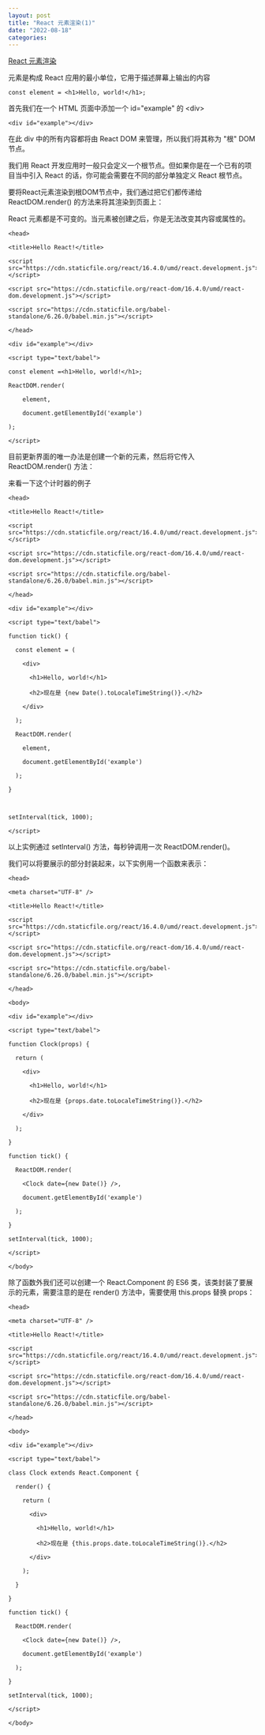 ```yaml
---
layout: post
title: "React 元素渲染(1)"
date: "2022-08-18"
categories: 
---
```

<p><a href="https://www.runoob.com/react/react-rendering-elements.html">React 元素渲染 </a></p>

<p>元素是构成 React 应用的最小单位，它用于描述屏幕上输出的内容</p>

<pre class="prettyprint prettyprinted" style="">
<code><span class="kwd">const</span><span class="pln"> element </span><span class="pun">=</span><span class="pln"> </span><span class="str">&lt;h1&gt;</span><span class="typ">Hello</span><span class="pun">,</span><span class="pln"> world</span><span class="pun">!&lt;/</span><span class="pln">h1</span><span class="pun">&gt;;</span></code></pre>

<p>首先我们在一个 HTML 页面中添加一个 <span class="marked">id=&quot;example&quot;</span> 的 <span class="marked">&lt;div&gt;</span></p>

<pre class="prettyprint prettyprinted" style="">
<code><span class="tag">&lt;div</span><span class="pln"> </span><span class="atn">id</span><span class="pun">=</span><span class="atv">&quot;example&quot;</span><span class="tag">&gt;&lt;/div&gt;</span></code></pre>

<p>在此 div 中的所有内容都将由 React DOM 来管理，所以我们将其称为 &quot;根&quot; DOM 节点。</p>

<p>我们用 React 开发应用时一般只会定义一个根节点。但如果你是在一个已有的项目当中引入 React 的话，你可能会需要在不同的部分单独定义 React 根节点。</p>

<p>要将React元素渲染到根DOM节点中，我们通过把它们都传递给 <span class="marked">ReactDOM.render()</span> 的方法来将其渲染到页面上：</p>

<p>React 元素都是不可变的。当元素被创建之后，你是无法改变其内容或属性的。</p>

<pre><code>&lt;head&gt;

&lt;title&gt;Hello React!&lt;/title&gt;<br />
&lt;script src=&quot;https://cdn.staticfile.org/react/16.4.0/umd/react.development.js&quot;&gt;&lt;/script&gt;<br />
&lt;script src=&quot;https://cdn.staticfile.org/react-dom/16.4.0/umd/react-dom.development.js&quot;&gt;&lt;/script&gt;<br />
&lt;script src=&quot;https://cdn.staticfile.org/babel-standalone/6.26.0/babel.min.js&quot;&gt;&lt;/script&gt;<br />
&lt;/head&gt;

&lt;div id=&quot;example&quot;&gt;&lt;/div&gt;<br />
&lt;script type=&quot;text/babel&quot;&gt;<br />
const element =&lt;h1&gt;Hello, world!&lt;/h1&gt;;<br />
ReactDOM.render(<br />
&nbsp; &nbsp; element,<br />
&nbsp; &nbsp; document.getElementById(&#39;example&#39;)<br />
);<br />
&lt;/script&gt;</code></pre>

<p>目前更新界面的唯一办法是创建一个新的元素，然后将它传入 ReactDOM.render() 方法：</p>

<p>来看一下这个计时器的例子</p>

<pre><code>&lt;head&gt;

&lt;title&gt;Hello React!&lt;/title&gt;<br />
&lt;script src=&quot;https://cdn.staticfile.org/react/16.4.0/umd/react.development.js&quot;&gt;&lt;/script&gt;<br />
&lt;script src=&quot;https://cdn.staticfile.org/react-dom/16.4.0/umd/react-dom.development.js&quot;&gt;&lt;/script&gt;<br />
&lt;script src=&quot;https://cdn.staticfile.org/babel-standalone/6.26.0/babel.min.js&quot;&gt;&lt;/script&gt;<br />
&lt;/head&gt;

&lt;div id=&quot;example&quot;&gt;&lt;/div&gt;<br />
&lt;script type=&quot;text/babel&quot;&gt;<br />
function tick() {<br />
&nbsp; const element = (<br />
&nbsp; &nbsp; &lt;div&gt;<br />
&nbsp; &nbsp; &nbsp; &lt;h1&gt;Hello, world!&lt;/h1&gt;<br />
&nbsp; &nbsp; &nbsp; &lt;h2&gt;现在是 {new Date().toLocaleTimeString()}.&lt;/h2&gt;<br />
&nbsp; &nbsp; &lt;/div&gt;<br />
&nbsp; );<br />
&nbsp; ReactDOM.render(<br />
&nbsp; &nbsp; element,<br />
&nbsp; &nbsp; document.getElementById(&#39;example&#39;)<br />
&nbsp; );<br />
}<br />
&nbsp;<br />
setInterval(tick, 1000);<br />
&lt;/script&gt;</code></pre>

<p>以上实例通过 setInterval() 方法，每秒钟调用一次 ReactDOM.render()。</p>

<p>我们可以将要展示的部分封装起来，以下实例用一个函数来表示：</p>

<pre><code>&lt;head&gt;<br />
&lt;meta charset=&quot;UTF-8&quot; /&gt;<br />
&lt;title&gt;Hello React!&lt;/title&gt;<br />
&lt;script src=&quot;https://cdn.staticfile.org/react/16.4.0/umd/react.development.js&quot;&gt;&lt;/script&gt;<br />
&lt;script src=&quot;https://cdn.staticfile.org/react-dom/16.4.0/umd/react-dom.development.js&quot;&gt;&lt;/script&gt;<br />
&lt;script src=&quot;https://cdn.staticfile.org/babel-standalone/6.26.0/babel.min.js&quot;&gt;&lt;/script&gt;<br />
&lt;/head&gt;<br />
&lt;body&gt;

&lt;div id=&quot;example&quot;&gt;&lt;/div&gt;<br />
&lt;script type=&quot;text/babel&quot;&gt;<br />
function Clock(props) {<br />
&nbsp; return (<br />
&nbsp; &nbsp; &lt;div&gt;<br />
&nbsp; &nbsp; &nbsp; &lt;h1&gt;Hello, world!&lt;/h1&gt;<br />
&nbsp; &nbsp; &nbsp; &lt;h2&gt;现在是 {props.date.toLocaleTimeString()}.&lt;/h2&gt;<br />
&nbsp; &nbsp; &lt;/div&gt;<br />
&nbsp; );<br />
}

function tick() {<br />
&nbsp; ReactDOM.render(<br />
&nbsp; &nbsp; &lt;Clock date={new Date()} /&gt;,<br />
&nbsp; &nbsp; document.getElementById(&#39;example&#39;)<br />
&nbsp; );<br />
}

setInterval(tick, 1000);<br />
&lt;/script&gt;

&lt;/body&gt;</code></pre>

<p>除了函数外我们还可以创建一个 React.Component 的 ES6 类，该类封装了要展示的元素，需要注意的是在 render() 方法中，需要使用&nbsp;this.props&nbsp;替换&nbsp;props：</p>

<pre><code>&lt;head&gt;<br />
&lt;meta charset=&quot;UTF-8&quot; /&gt;<br />
&lt;title&gt;Hello React!&lt;/title&gt;<br />
&lt;script src=&quot;https://cdn.staticfile.org/react/16.4.0/umd/react.development.js&quot;&gt;&lt;/script&gt;<br />
&lt;script src=&quot;https://cdn.staticfile.org/react-dom/16.4.0/umd/react-dom.development.js&quot;&gt;&lt;/script&gt;<br />
&lt;script src=&quot;https://cdn.staticfile.org/babel-standalone/6.26.0/babel.min.js&quot;&gt;&lt;/script&gt;<br />
&lt;/head&gt;<br />
&lt;body&gt;

&lt;div id=&quot;example&quot;&gt;&lt;/div&gt;<br />
&lt;script type=&quot;text/babel&quot;&gt;<br />
class Clock extends React.Component {<br />
&nbsp; render() {<br />
&nbsp; &nbsp; return (<br />
&nbsp; &nbsp; &nbsp; &lt;div&gt;<br />
&nbsp; &nbsp; &nbsp; &nbsp; &lt;h1&gt;Hello, world!&lt;/h1&gt;<br />
&nbsp; &nbsp; &nbsp; &nbsp; &lt;h2&gt;现在是 {this.props.date.toLocaleTimeString()}.&lt;/h2&gt;<br />
&nbsp; &nbsp; &nbsp; &lt;/div&gt;<br />
&nbsp; &nbsp; );<br />
&nbsp; }<br />
}

function tick() {<br />
&nbsp; ReactDOM.render(<br />
&nbsp; &nbsp; &lt;Clock date={new Date()} /&gt;,<br />
&nbsp; &nbsp; document.getElementById(&#39;example&#39;)<br />
&nbsp; );<br />
}

setInterval(tick, 1000);<br />
&lt;/script&gt;

&lt;/body&gt;</code></pre>

